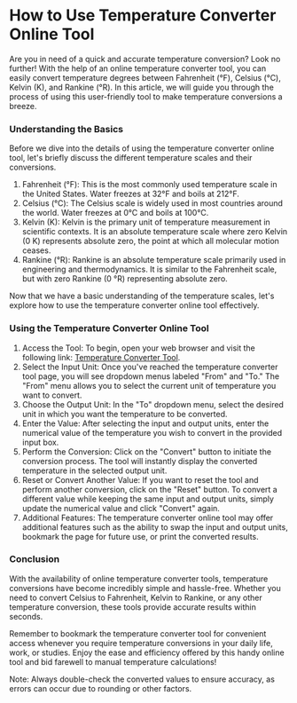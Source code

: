 How to Use Temperature Converter Online Tool
============================================

Are you in need of a quick and accurate temperature conversion? Look no further! With the help of an online temperature converter tool, you can easily convert temperature degrees between Fahrenheit (°F), Celsius (°C), Kelvin (K), and Rankine (°R). In this article, we will guide you through the process of using this user-friendly tool to make temperature conversions a breeze.

### Understanding the Basics

Before we dive into the details of using the temperature converter online tool, let's briefly discuss the different temperature scales and their conversions.

1. Fahrenheit (°F): This is the most commonly used temperature scale in the United States. Water freezes at 32°F and boils at 212°F.
2. Celsius (°C): The Celsius scale is widely used in most countries around the world. Water freezes at 0°C and boils at 100°C.
3. Kelvin (K): Kelvin is the primary unit of temperature measurement in scientific contexts. It is an absolute temperature scale where zero Kelvin (0 K) represents absolute zero, the point at which all molecular motion ceases.
4. Rankine (°R): Rankine is an absolute temperature scale primarily used in engineering and thermodynamics. It is similar to the Fahrenheit scale, but with zero Rankine (0 °R) representing absolute zero.

Now that we have a basic understanding of the temperature scales, let's explore how to use the temperature converter online tool effectively.

### Using the Temperature Converter Online Tool

1. Access the Tool: To begin, open your web browser and visit the following link: [Temperature Converter Tool](https://www.onlinecalculatorsfree.com/convert/temperature-conversion.html).
2. Select the Input Unit: Once you've reached the temperature converter tool page, you will see dropdown menus labeled "From" and "To." The "From" menu allows you to select the current unit of temperature you want to convert.
3. Choose the Output Unit: In the "To" dropdown menu, select the desired unit in which you want the temperature to be converted.
4. Enter the Value: After selecting the input and output units, enter the numerical value of the temperature you wish to convert in the provided input box.
5. Perform the Conversion: Click on the "Convert" button to initiate the conversion process. The tool will instantly display the converted temperature in the selected output unit.
6. Reset or Convert Another Value: If you want to reset the tool and perform another conversion, click on the "Reset" button. To convert a different value while keeping the same input and output units, simply update the numerical value and click "Convert" again.
7. Additional Features: The temperature converter online tool may offer additional features such as the ability to swap the input and output units, bookmark the page for future use, or print the converted results.

### Conclusion

With the availability of online temperature converter tools, temperature conversions have become incredibly simple and hassle-free. Whether you need to convert Celsius to Fahrenheit, Kelvin to Rankine, or any other temperature conversion, these tools provide accurate results within seconds.

Remember to bookmark the temperature converter tool for convenient access whenever you require temperature conversions in your daily life, work, or studies. Enjoy the ease and efficiency offered by this handy online tool and bid farewell to manual temperature calculations!

Note: Always double-check the converted values to ensure accuracy, as errors can occur due to rounding or other factors.